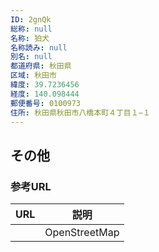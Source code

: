```yaml
---
ID: 2gnQk
総称: null
名称: 狛犬
名称読み: null
別名: null
都道府県: 秋田県
区域: 秋田市
緯度: 39.7236456
経度: 140.098444
郵便番号: 0100973
住所: 秋田県秋田市八橋本町４丁目１−１
---
```


## その他

### 参考URL

| URL | 説明          |
| --- | ------------- |
|     | OpenStreetMap |
